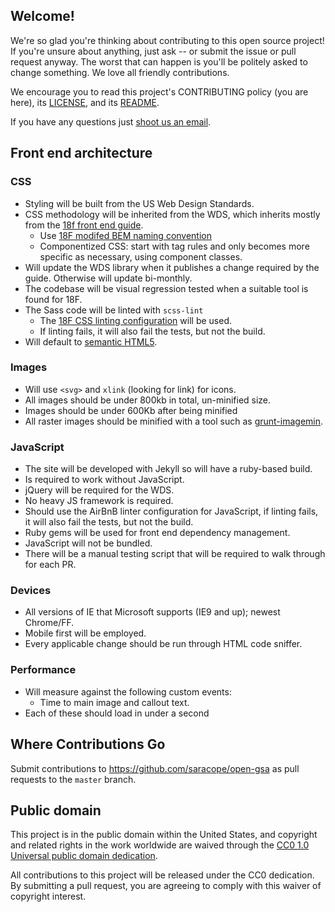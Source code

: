 ## Welcome!

We're so glad you're thinking about contributing to this open source project! If you're unsure about anything, just ask -- or submit the issue or pull request anyway. The worst that can happen is you'll be politely asked to change something. We love all friendly contributions.

We encourage you to read this project's CONTRIBUTING policy (you are here), its [LICENSE](LICENSE.md), and its [README](README.md).

If you have any questions just [shoot us an email](mailto:sara.cope@gsa.gov).



## Front end architecture
### CSS
- Styling will be built from the US Web Design Standards.
- CSS methodology will be inherited from the WDS, which inherits mostly from the [18f front end guide](https://pages.18f.gov/frontend/css-coding-styleguide/architecture/).
  - Use [18F modifed BEM naming convention](https://pages.18f.gov/frontend/css-coding-styleguide/naming/)
  - Componentized CSS: start with tag rules and only becomes more specific as necessary, using component classes.
- Will update the WDS library when it publishes a change required by the guide. Otherwise will update bi-monthly.
- The codebase will be visual regression tested when a suitable tool is found for 18F.
- The Sass code will be linted with `scss-lint`
  - The [18F CSS linting configuration](https://raw.githubusercontent.com/18F/frontend/18f-pages-staging/.scss-lint.yml) will be used. 
  - If linting fails, it will also fail the tests, but not the build.
- Will default to [semantic HTML5](http://www.w3schools.com/html/html5_semantic_elements.asp).


### Images
- Will use `<svg>` and `xlink` (looking for link) for icons.
- All images should be under 800kb in total, un-minified size.
- Images should be under 600Kb after being minified
- All raster images should be minified with a tool such as [grunt-imagemin](https://github.com/gruntjs/grunt-contrib-imagemin).


### JavaScript
- The site will be developed with Jekyll so will have a ruby-based build.
- Is required to work without JavaScript.
- jQuery will be required for the WDS.
- No heavy JS framework is required.
- Should use the AirBnB linter configuration for JavaScript, if linting fails, it will also fail the tests, but not the build.
- Ruby gems will be used for front end dependency management.
- JavaScript will not be bundled.
- There will be a manual testing script that will be required to walk through for each PR.


### Devices
-  All versions of IE that Microsoft supports (IE9 and up); newest Chrome/FF.
-  Mobile first will be employed.
-  Every applicable change should be run through HTML code sniffer.


### Performance
- Will measure against the following custom events:
  - Time to main image and callout text.
- Each of these should load in under a second


## Where Contributions Go

Submit contributions to https://github.com/saracope/open-gsa as pull requests to the `master` branch.

## Public domain

This project is in the public domain within the United States, and
copyright and related rights in the work worldwide are waived through
the [CC0 1.0 Universal public domain dedication](https://creativecommons.org/publicdomain/zero/1.0/).

All contributions to this project will be released under the CC0
dedication. By submitting a pull request, you are agreeing to comply
with this waiver of copyright interest.

